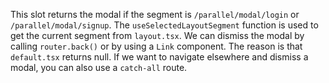 This slot returns the modal if the segment is `/parallel/modal/login` or `/parallel/modal/signup`.
The `useSelectedLayoutSegment` function is used to get the current segment from `layout.tsx`.
We can dismiss the modal by calling `router.back()` or by using a `Link` component.
The reason is that `default.tsx` returns null.
If we want to navigate elsewhere and dismiss a modal, you can also use a `catch-all` route.
